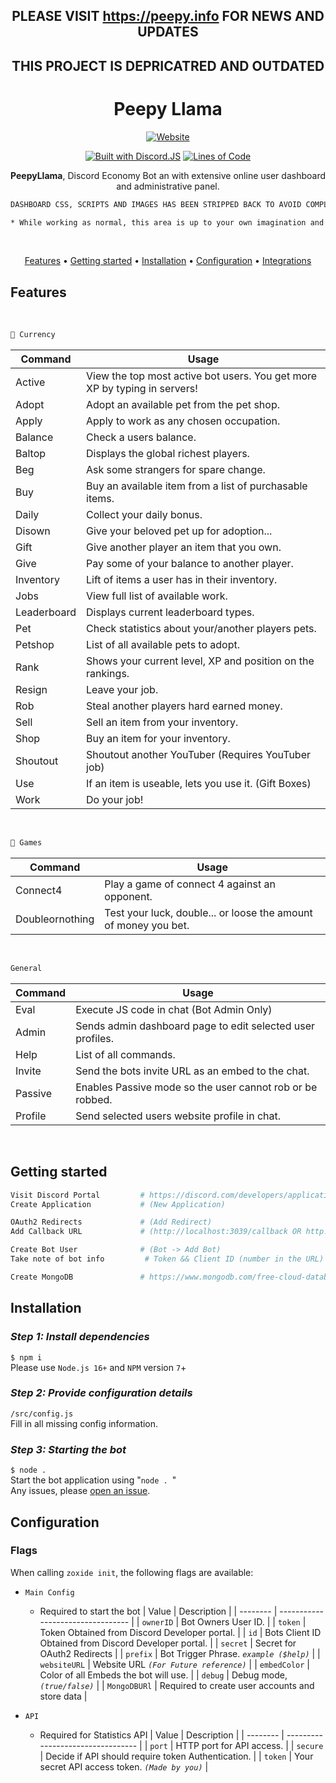 
<div align="center">

## PLEASE VISIT https://peepy.info FOR NEWS AND UPDATES
## THIS PROJECT IS DEPRICATRED AND OUTDATED

# Peepy Llama

[![Website](https://img.shields.io/website?down_color=red&down_message=offline&up_color=green&up_message=online&url=https://iungo.info%2F)](https://iungo.info/)

[![Built with Discord.JS][builtwithdjs-badge]][builtwithdjs]
[![Lines of Code](https://sonarcloud.io/api/project_badges/measure?project=SirHoDo_PeepyLlama&metric=ncloc)](https://sonarcloud.io/dashboard?id=SirHoDo_PeepyLlama)


**PeepyLlama**, Discord Economy Bot an with extensive online user dashboard and administrative panel.

```sh 
DASHBOARD CSS, SCRIPTS AND IMAGES HAS BEEN STRIPPED BACK TO AVOID COMPLETE COPIES OF THE ORIGIONAL WEBSITE # HTTPS://PEEPY.INFO

* While working as normal, this area is up to your own imagination and creativity to complete *
```
<br />

[Features](#features) •
[Getting started](#getting-started) •
[Installation](#installation) •
[Configuration](#configuration) •
[Integrations](#third-party-integrations)

</div>

## Features

<br>

```sh
💸 Currency
```
| Command | Usage |
| --- | --- |
| Active | View the top most active bot users. You get more XP by typing in servers! |
| Adopt | Adopt an available pet from the pet shop. |
| Apply | Apply to work as any chosen occupation. |
| Balance | Check a users balance. |
| Baltop | Displays the global richest players. |
| Beg | Ask some strangers for spare change. |
| Buy | Buy an available item from a list of purchasable items. |
| Daily | Collect your daily bonus. |
| Disown | Give your beloved pet up for adoption... |
| Gift | Give another player an item that you own. |
| Give | Pay some of your balance to another player. |
| Inventory | Lift of items a user has in their inventory. |
| Jobs | View full list of available work. |
| Leaderboard | Displays current leaderboard types. |
| Pet | Check statistics about your/another players pets. |
| Petshop | List of all available pets to adopt. |
| Rank | Shows your current level, XP and position on the rankings. |
| Resign | Leave your job. |
| Rob | Steal another players hard earned money. |
| Sell | Sell an item from your inventory. |
| Shop | Buy an item for your inventory. |
| Shoutout | Shoutout another YouTuber (Requires YouTuber job) |
| Use | If an item is useable, lets you use it. (Gift Boxes) |
| Work | Do your job! |
<br>

```sh
🎲 Games
```
| Command | Usage |
| --- | --- |
| Connect4 | Play a game of connect 4 against an opponent. |
| Doubleornothing | Test your luck, double... or loose the amount of money you bet.  |
<br>

```sh
General 
```
| Command | Usage |
| --- | --- |
| Eval | Execute JS code in chat (Bot Admin Only) |
| Admin | Sends admin dashboard page to edit selected user profiles. |
| Help | List of all commands. |
| Invite | Send the bots invite URL as an embed to the chat. |
| Passive | Enables Passive mode so the user cannot rob or be robbed. |
| Profile | Send selected users website profile in chat. |

<br>


## Getting started

```sh
Visit Discord Portal         # https://discord.com/developers/applications/
Create Application           # (New Application)

OAuth2 Redirects             # (Add Redirect)
Add Callback URL             # (http://localhost:3039/callback OR http://URL/callback)

Create Bot User              # (Bot -> Add Bot)
Take note of bot info         # Token && Client ID (number in the URL)

Create MongoDB               # https://www.mongodb.com/free-cloud-database
```

## Installation

### *Step 1: Install  dependencies*
``$ npm i``\
Please use `Node.js 16+` and `NPM` version `7`+

### *Step 2: Provide configuration details*
``/src/config.js``\
Fill in all missing config information.

### *Step 3: Starting the bot*
``$ node .``\
Start the bot application using "`node . `"\
Any issues, please [open an issue][issues].

</details>

## Configuration

### Flags

When calling `zoxide init`, the following flags are available:

- `Main Config`
  - Required to start the bot
    | Value     | Description                       |
    | -------- | --------------------------------- |
    | `ownerID`   | Bot Owners User ID.      |
    | `token` | Token Obtained from Discord Developer portal.             |
    | `id`    | Bots Client ID Obtained from Discord Developer portal. |
    | `secret`    | Secret for OAuth2 Redirects  |
    | `prefix`    | Bot Trigger Phrase.      *`example ($help)`* |
    | `websiteURL`    | Website URL *`(For Future reference)`* |
    | `embedColor`    | Color of all Embeds the bot will use. |
    | `debug`    | Debug mode, *`(true/false)`* |
    | `MongoDBURl` | Required to create user accounts and store data |
        
- `API`
  - Required for Statistics API
    | Value     | Description                       |
    | -------- | --------------------------------- |
    | `port`   | HTTP port for API access.      |
    | `secure` | Decide if API should require token Authentication.             |
    | `token`    | Your secret API access token. *`(Made by you)`* |


[builtwithdjs-badge]: https://img.shields.io/badge/builtwith-djs-7d81f7?style=flat-square
[builtwithdjs]: https://discord.js.org/#/
[downloads-badge]: https://img.shields.io/github/downloads/SirHoDo/RocketTrades/total?style=flat-square
[issues]: https://github.com/SirHoDo/RocketTrades/issues/new
[releases]: https://github.com/SirHoDo/RocketTrades/releases

